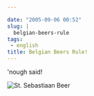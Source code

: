 ```yaml
---

date: "2005-09-06 00:52"
slug: |
  belgian-beers-rule
tags:
 - english
title: Belgian Beers Rule!
---
```


\'nough said!

![St. Sebastiaan
Beer](http://static.flickr.com/25/40659952_35aed3a334.jpg)

